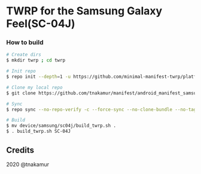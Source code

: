 # TWRP for the Samsung Galaxy Feel(SC-04J)

### How to build ###

```bash
# Create dirs
$ mkdir twrp ; cd twrp

# Init repo
$ repo init --depth=1 -u https://github.com/minimal-manifest-twrp/platform_manifest_twrp_omni.git -b twrp-9.0

# Clone my local repo
$ git clone https://github.com/tnakamur/manifest/android_manifest_samsung_sc04j.git -b twrp .repo/local_manifests

# Sync
$ repo sync --no-repo-verify -c --force-sync --no-clone-bundle --no-tags --optimized-fetch --prune -j`nproc`

# Build
$ mv device/samsung/sc04j/build_twrp.sh .
$ . build_twrp.sh SC-04J
```
## Credits
2020 @tnakamur

